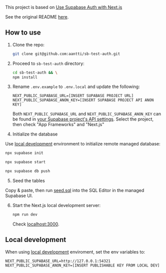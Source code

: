 This project is based on [Use Supabase Auth with Next.js](https://supabase.com/docs/guides/auth/quickstarts/nextjs)

See the original README [here](https://github.com/vercel/next.js/blob/canary/examples/with-supabase/README.md).

## How to use

1. Clone the repo:

   ```bash
   git clone git@github.com:aantti/sb-test-auth.git
   ```

2. Proceed to `sb-test-auth` directory:

   ```bash
   cd sb-test-auth && \
   npm install
   ```

3. Rename `.env.example` to `.env.local` and update the following:

   ```
   NEXT_PUBLIC_SUPABASE_URL=[INSERT SUPABASE PROJECT URL]
   NEXT_PUBLIC_SUPABASE_ANON_KEY=[INSERT SUPABASE PROJECT API ANON KEY]
   ```
   
   Both `NEXT_PUBLIC_SUPABASE_URL` and `NEXT_PUBLIC_SUPABASE_ANON_KEY` can be found in [your Supabase project's API settings](https://supabase.com/dashboard/project/_?showConnect=true). Select the project, then check "App Frameworks"  and "Next.js"

4. Initialize the database

  Use [local development](https://supabase.com/docs/guides/local-development) environment to initialize remote managed database:

  ```bash
  npx supabase init
  ```

  ```bash
  npx supabase start
  ```

  ```bash
  npx supabase db push
  ``` 

5. Seed the tables

  Copy & paste, then run [seed.sql](./supabase/seed.sql) into the SQL Editor in the managed Supabase UI.

6. Start the Next.js local development server:

   ```bash
   npm run dev
   ```

   Check [localhost:3000](http://localhost:3000/).

## Local development

   When using [local development](https://supabase.com/docs/guides/local-development) enviroment, set the env variables to:

   ```
   NEXT_PUBLIC_SUPABASE_URL=http://127.0.0.1:54321
   NEXT_PUBLIC_SUPABASE_ANON_KEY=[INSERT PUBLISHABLE KEY FROM LOCAL DEV]
   ```
